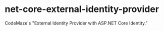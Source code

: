 # net-core-external-identity-provider
CodeMaze's "External Identity Provider with ASP.NET Core Identity."

